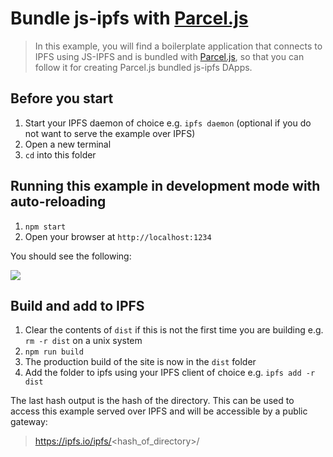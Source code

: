 # Bundle js-ipfs with [Parcel.js](https://parceljs.org/)

> In this example, you will find a boilerplate application that connects to
IPFS using JS-IPFS and is bundled with [Parcel.js](https://parceljs.org/), so
that you can follow it for creating Parcel.js bundled js-ipfs DApps.

## Before you start

1. Start your IPFS daemon of choice e.g. `ipfs daemon` (optional if you do not
want to serve the example over IPFS)
1. Open a new terminal
1. `cd` into this folder

## Running this example in development mode with auto-reloading

1. `npm start`
1. Open your browser at `http://localhost:1234`

You should see the following:

![](https://ipfs.io/ipfs/QmSiZ18GffagbbJ3z72kK7u3SP9MXqBB1vrU1KFYP3GMYs/1.png)

## Build and add to IPFS

1. Clear the contents of `dist` if this is not the first time you are building
e.g. `rm -r dist` on a unix system
1. `npm run build`
1. The production build of the site is now in the `dist` folder
1. Add the folder to ipfs using your IPFS client of choice e.g.
`ipfs add -r dist`

The last hash output is the hash of the directory.  This can be used to access
this example served over IPFS and will be accessible by a public gateway:

> https://ipfs.io/ipfs/<hash_of_directory>/


